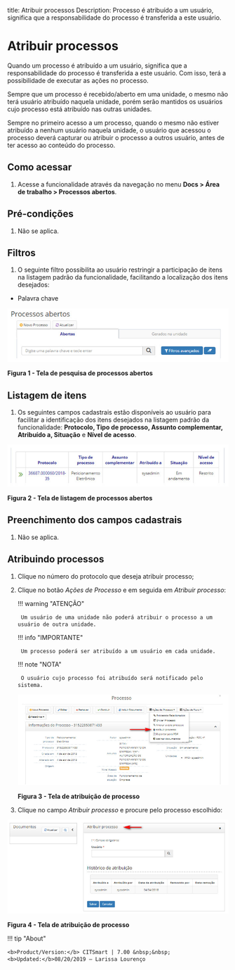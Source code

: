 title: Atribuir processos
Description: Processo é atribuído a um usuário, significa que a responsabilidade do processo é transferida a este usuário.
# Atribuir processos

Quando um processo é atribuído a um usuário, significa que a responsabilidade do processo é transferida a este usuário. Com isso,
terá a possibilidade de executar as ações no processo.

Sempre que um processo é recebido/aberto em uma unidade, o mesmo não terá usuário atribuído naquela unidade, porém serão 
mantidos os usuários cujo processo está atribuído nas outras unidades.

Sempre no primeiro acesso a um processo, quando o mesmo não estiver atribuído a nenhum usuário naquela unidade, o usuário que
acessou o processo deverá capturar ou atribuir o processo a outros usuário, antes de ter acesso ao conteúdo do processo.

Como acessar
-----------------

1. Acesse a funcionalidade através da navegação no menu **Docs > Área de trabalho > Processos abertos**.

Pré-condições
-----------------

1. Não se aplica.

Filtros
----------

1. O seguinte filtro possibilita ao usuário restringir a participação de itens na listagem padrão da funcionalidade, facilitando
a localização dos itens desejados:

- Palavra chave

![Pesquisa](images/atribuir.img1.jpg)

**Figura 1 - Tela de pesquisa de processos abertos**

Listagem de itens
--------------------

1. Os seguintes campos cadastrais estão disponíveis ao usuário para facilitar a identificação dos itens desejados na listagem
padrão da funcionalidade: **Protocolo, Tipo de processo, Assunto complementar, Atribuído a, Situação** e **Nível de acesso**.

![Listagem](images/atribuir.img2.jpg)

**Figura 2 - Tela de listagem de processos abertos**

Preenchimento dos campos cadastrais
---------------------------------------

1. Não se aplica.

Atribuindo processos
------------------------

1. Clique no número do protocolo que deseja atribuir processo;

2. Clique no botão *Ações de Processo* e em seguida em *Atribuir processo*:

    !!! warning "ATENÇÃO"
    
        Um usuário de uma unidade não poderá atribuir o processo a um usuário de outra unidade.
        
    !!! info "IMPORTANTE"
    
        Um processo poderá ser atribuído a um usuário em cada unidade.
        
    !!! note "NOTA"
    
        O usuário cujo processo foi atribuído será notificado pelo sistema.
        
    ![Atribuição](images/atribuir.img3.jpg)
    
    **Figura 3 - Tela de atribuição de processo**
    
3. Clique no campo *Atribuir processo* e procure pelo processo escolhido:

![Processo](images/atribuir.img4.jpg)

**Figura 4 - Tela de atribuição de processo**

!!! tip "About"

    <b>Product/Version:</b> CITSmart | 7.00 &nbsp;&nbsp;
    <b>Updated:</b>08/20/2019 – Larissa Lourenço




















